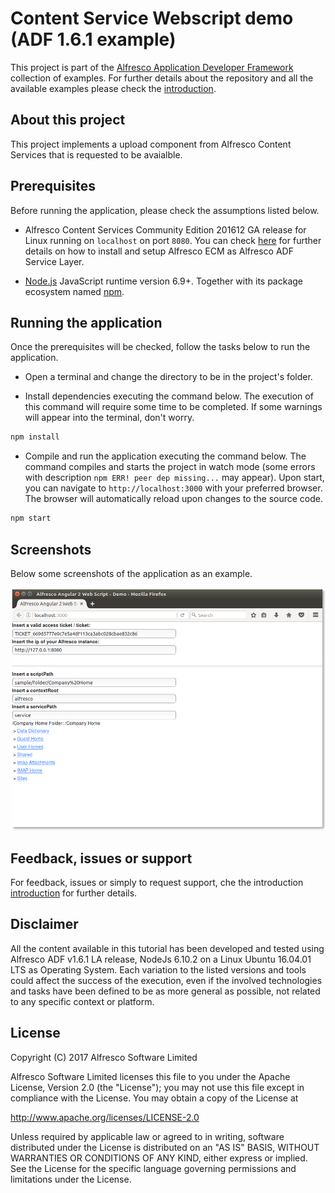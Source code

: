 # Content Service Webscript demo (ADF 1.6.1 example)

This project is part of the [Alfresco Application Developer Framework](https://github.com/Alfresco/alfresco-ng2-components) collection of examples.
For further details about the repository and all the available examples please check the [introduction](https://github.com/Alfresco/adf-examples).

## About this project

This project implements a upload component from Alfresco Content Services that is requested to be avaialble.

## Prerequisites

Before running the application, please check the assumptions listed below.

- Alfresco Content Services Community Edition 201612 GA release for Linux running on `localhost` on port `8080`. You can check [here](https://community.alfresco.com/docs/DOC-6615-12-installing-alfresco-ecm-as-adf-service-layer) for further details on how to install and setup Alfresco ECM as Alfresco ADF Service Layer.

- [Node.js](https://nodejs.org) JavaScript runtime version 6.9+. Together with its package ecosystem named [npm](https://www.npmjs.com/).

## Running the application

Once the prerequisites will be checked, follow the tasks below to run the application.

- Open a terminal and change the directory to be in the project's folder.

- Install dependencies executing the command below. The execution of this command will require some time to be completed. If some warnings will appear into the terminal, don't worry.

```sh
npm install
```

- Compile and run the application executing the command below. The command compiles and starts the project in watch mode (some errors with description `npm ERR! peer dep missing...` may appear). Upon start, you can navigate to `http://localhost:3000` with your preferred browser. The browser will automatically reload upon changes to the source code.

```sh
npm start
```

## Screenshots

Below some screenshots of the application as an example.

![Alfresco Content Services](doc/screenshot.01.png)

## Feedback, issues or support

For feedback, issues or simply to request support, che the introduction [introduction](https://github.com/Alfresco/adf-examples) for further details.

## Disclaimer

All the content available in this tutorial has been developed and tested using Alfresco ADF v1.6.1 LA release, NodeJs 6.10.2 on a Linux Ubuntu 16.04.01 LTS as Operating System.
Each variation to the listed versions and tools could affect the success of the execution, even if the involved technologies and tasks have been defined to be as more general as possible, not related to any specific context or platform.

## License

Copyright (C) 2017 Alfresco Software Limited

Alfresco Software Limited licenses this file to you under the Apache License, Version 2.0 (the "License"); you may not use this file except in compliance with the License. You may obtain a copy of the License at

 http://www.apache.org/licenses/LICENSE-2.0

Unless required by applicable law or agreed to in writing, software distributed under the License is distributed on an "AS IS" BASIS, WITHOUT WARRANTIES OR CONDITIONS OF ANY KIND, either express or implied. See the License for the specific language governing permissions and limitations under the License.
